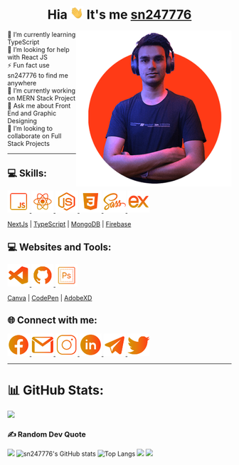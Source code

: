 <h1 align="center">Hia <img src="wave.gif" width="30px"> It's me <a href="https://sn247776.vercel.app/">sn247776</a></h1>

<img align="right" width="350px" src="about.png"/>

🌱 I’m currently learning TypeScript
<br>🤝 I’m looking for help with React JS
<br>⚡ Fun fact use sn247776 to find me anywhere
<br>🔭 I’m currently working on MERN Stack Project
<br>💬 Ask me about Front End and Graphic Designing 
<br>👯 I’m looking to collaborate on Full Stack Projects
<br>
<hr>

## 💻 Skills:
<a href="https://www.javascript.com/"> <img src="icons/js.png" alt="js"  height="50"/> </a>
<a href="https://reactjs.org/"> <img src="icons/react.png" alt="reactjs" height="50"/> </a>
<a href="https://nodejs.org/"> <img src="icons/node.png" alt="nodejs"  height="50"/> </a>
<a href="https://developer.mozilla.org/en-US/docs/Web/CSS"> <img src="icons/css.png" alt="css"  height="50"/> </a>
<a href="https://sass-lang.com/"> <img src="icons/sass.png" alt="sass" height="50"/> </a>
<a href="https://expressjs.com/"> <img src="icons/express.png" alt="express"  height="50"/> </a>

[NextJs](https://nextjs.org/) | [TypeScript](https://www.typescriptlang.org/) | [MongoDB](https://www.mongodb.com/) | [Firebase](https://firebase.google.com/)

## 💻 Websites and Tools:
<a href="https://www.javascript.com/"> <img src="icons/code.png" alt="vscode"  height="50"/> </a>
<a href="https://reactjs.org/"> <img src="icons/git.png" alt="github" height="50"/> </a>
<a href="https://nodejs.org/"> <img src="icons/ps.png" alt="ps"  height="50"/> </a>

[Canva](https://www.canva.com/) | [CodePen](https://codepen.io/) | [AdobeXD](https://www.adobe.com/sg/products/xd/switcher.html)

## 🌐 Connect with me:
<a href="https://www.facebook.com/sn247776/"> <img src="icons/fb.png" alt="fb"  height="50"/> </a>
<a href="https://mail.google.com/mail/?view=cm&fs=1&tf=1&to=sn247776@gmail.com/"> <img src="icons/gmail.png" alt="gmail" height="50"/> </a>
<a href="https://www.instagram.com/sn247776/"> <img src="icons/insta.png" alt="insta"  height="50"/> </a>
<a href="https://www.linkedin.com/in/sn247776/"> <img src="icons/linkedin.png" alt="linkedin"  height="50"/> </a>
<a href="https://t.me/sagar247776/"> <img src="icons/tg.png" alt="tg" height="50"/> </a>
<a href="https://twitter.com/sn247776/"> <img src="icons/twitter.png" alt="twitter"  height="50"/> </a>

<hr>

# 📊 GitHub Stats:
![](https://github-readme-streak-stats.herokuapp.com/?user=sn247776&theme=vision-friendly-dark&hide_border=false)
### ✍️ Random Dev Quote
![](https://quotes-github-readme.vercel.app/api?type=horizontal&theme=gruvbox)
![sn247776's GitHub stats](https://github-readme-stats.vercel.app/api?username=sn247776&show_icons=true&theme=vision-friendly-dark&count_private=true)
![Top Langs](https://github-readme-stats.vercel.app/api/top-langs/?username=sn247776&layout=compact&theme=vision-friendly-dark&langs_count=8ount_private=true)
![](https://github-readme-stats.vercel.app/api?username=sn247776&theme=vision-friendly-dark&hide_border=false&include_all_commits=false&count_private=false)
![](https://github-readme-stats.vercel.app/api/top-langs/?username=sn247776&theme=vision-friendly-dark&hide_border=false&include_all_commits=false&count_private=false&layout=compact)
